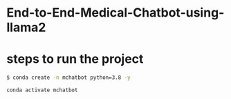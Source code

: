 # End-to-End-Medical-Chatbot-using-llama2

# steps to run the project
```bash
$ conda create -n mchatbot python=3.8 -y
```

```bash
conda activate mchatbot
```